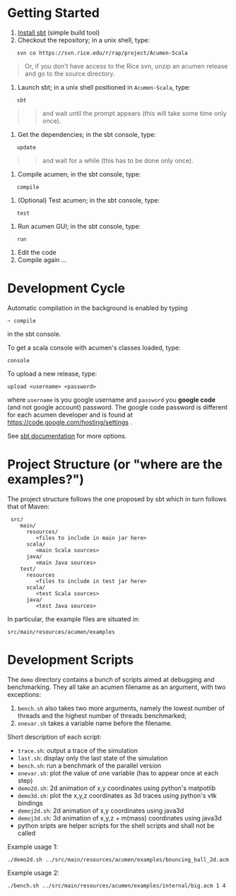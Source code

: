 # Getting Started #

  1. [Install sbt](http://code.google.com/p/simple-build-tool/wiki/Setup) (simple build tool)
  1. Checkout the repository; in a unix shell, type:
```
   svn co https://svn.rice.edu/r/rap/project/Acumen-Scala
```
> Or, if you don't have access to the Rice svn, unzip an acumen release and go to the source directory.
  1. Launch sbt; in a unix shell positioned in `Acumen-Scala`, type:
```
   sbt
```
> > and wait until the prompt appears (this will take some time only once).
  1. Get the dependencies; in the sbt console, type:
```
   update
```
> > and wait for a while (this has to be done only once).
  1. Compile acumen; in the sbt console, type:
```
   compile
```
  1. (Optional) Test acumen; in the sbt console, type:
```
   test
```
  1. Run acumen GUI; in the sbt console, type:
```
   run
```
  1. Edit the code
  1. Compile again ...

# Development Cycle #

Automatic compilation in the background is enabled by typing
```
~ compile
```
in the sbt console.

To get a scala console with acumen's classes loaded, type:
```
console
```

To upload a new release, type:
```
upload <username> <password>
```
where `username` is you google username and `password` you **google code** (and not google account) password. The google code password is different for each acumen developer and is found at https://code.google.com/hosting/settings .

See [sbt documentation](http://code.google.com/p/simple-build-tool/wiki/RunningSbt) for more options.

# Project Structure (or "where are the examples?") #

The project structure follows the one proposed by sbt which in turn follows that of Maven:

```
 src/
    main/
      resources/
         <files to include in main jar here>
      scala/
         <main Scala sources>
      java/
         <main Java sources>
    test/
      resources
         <files to include in test jar here>
      scala/
         <test Scala sources>
      java/
         <test Java sources>
```

In particular, the example files are situated in:
```
src/main/resources/acumen/examples
```

# Development Scripts #

The `demo` directory contains a bunch of scripts aimed at debugging and benchmarking. They all take an acumen filename as an argument, with two exceptions:
  1. `bench.sh` also takes two more arguments, namely the lowest number of threads and the highest number of threads benchmarked;
  1. `onevar.sh` takes a variable name before the filename.

Short description of each script:

  * `trace.sh`: output a trace of the simulation
  * `last.sh`: display only the last state of the simulation
  * `bench.sh`: run a benchmark of the parallel version
  * `onevar.sh`: plot the value of one variable (has to appear once at each step)
  * `demo2d.sh`: 2d animation of x,y coordinates using python's matpotlib
  * `demo3d.sh`: plot the x,y,z coordinates as 3d traces using python's vtk bindings
  * `demoj2d.sh`: 2d animation of x,y coordinates using java3d
  * `demoj3d.sh`: 3d animation of x,y,z + m(mass) coordinates using java3d
  * python sripts are helper scripts for the shell scripts and shall not be called

Example usage 1:
```
./demo2d.sh ../src/main/resources/acumen/examples/bouncing_ball_2d.acm
```

Example usage 2:
```
./bench.sh ../src/main/resources/acumen/examples/internal/big.acm 1 4
```